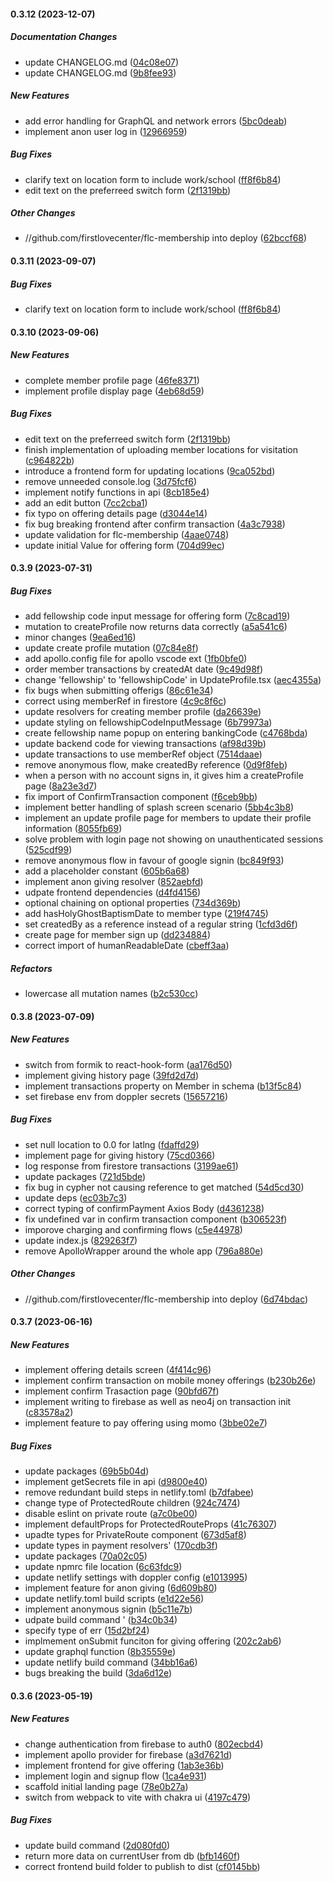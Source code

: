 #### 0.3.12 (2023-12-07)

##### Documentation Changes

*  update CHANGELOG.md ([04c08e07](https://github.com/jaedag/fl-admin-portal/commit/04c08e075d58a57fa5c263a9e4b469514f27062b))
*  update CHANGELOG.md ([9b8fee93](https://github.com/jaedag/fl-admin-portal/commit/9b8fee935675883ab947faa3edb5ee8cb24a17d7))

##### New Features

*  add error handling for GraphQL and network errors ([5bc0deab](https://github.com/jaedag/fl-admin-portal/commit/5bc0deab8bebd45d2b6824d65b487d03449934d5))
*  implement anon user log in ([12966959](https://github.com/jaedag/fl-admin-portal/commit/12966959717b8d49e1e48c00b80370c5a1f79eda))

##### Bug Fixes

*  clarify text on location form to include work/school ([ff8f6b84](https://github.com/jaedag/fl-admin-portal/commit/ff8f6b8473a65aa2883cbd79eb6cc2bf4a5879f0))
*  edit text on the preferreed switch form ([2f1319bb](https://github.com/jaedag/fl-admin-portal/commit/2f1319bbc9bca44fc01f2fd325878d352e93bbb7))

##### Other Changes

* //github.com/firstlovecenter/flc-membership into deploy ([62bccf68](https://github.com/jaedag/fl-admin-portal/commit/62bccf68ff06f40a5163449c5266723a516c005a))

#### 0.3.11 (2023-09-07)

##### Bug Fixes

*  clarify text on location form to include work/school ([ff8f6b84](https://github.com/jaedag/fl-admin-portal/commit/ff8f6b8473a65aa2883cbd79eb6cc2bf4a5879f0))

#### 0.3.10 (2023-09-06)

##### New Features

*  complete member profile page ([46fe8371](https://github.com/jaedag/fl-admin-portal/commit/46fe8371f05bea3757efc64cf76c22a161f31a34))
*  implement profile display page ([4eb68d59](https://github.com/jaedag/fl-admin-portal/commit/4eb68d59352b19976dfbb2371b1ba70e0a8e1071))

##### Bug Fixes

*  edit text on the preferreed switch form ([2f1319bb](https://github.com/jaedag/fl-admin-portal/commit/2f1319bbc9bca44fc01f2fd325878d352e93bbb7))
*  finish implementation of uploading member locations for visitation ([c964822b](https://github.com/jaedag/fl-admin-portal/commit/c964822bf506036c29862eaa65ea1209f8bc9522))
*  introduce a frontend form for updating locations ([9ca052bd](https://github.com/jaedag/fl-admin-portal/commit/9ca052bdb0914dc0f5cd9274684cf1c778bace5e))
*  remove unneeded console.log ([3d75fcf6](https://github.com/jaedag/fl-admin-portal/commit/3d75fcf6c80e156a8405b753072ce9e8ae1c7268))
*  implement notify functions in api ([8cb185e4](https://github.com/jaedag/fl-admin-portal/commit/8cb185e4736a2ada1cbc1089b2f9e2480b2013ee))
*   add an edit button ([7cc2cba1](https://github.com/jaedag/fl-admin-portal/commit/7cc2cba1bd80572959d407e492ecfc4348bebb90))
*  fix typo on offering details page ([d3044e14](https://github.com/jaedag/fl-admin-portal/commit/d3044e14a9fe2e04e1acb0464fc23445fc61b522))
*  fix bug  breaking frontend after confirm transaction ([4a3c7938](https://github.com/jaedag/fl-admin-portal/commit/4a3c79388434cdfc556af7f37b4584809698641d))
*  update validation for flc-membership ([4aae0748](https://github.com/jaedag/fl-admin-portal/commit/4aae07482194751118edd9765c07d11dfda2cdd3))
*  update initial Value for offering form ([704d99ec](https://github.com/jaedag/fl-admin-portal/commit/704d99ec469a6d1f3cbb1497bc9ddfbc736a20e5))

#### 0.3.9 (2023-07-31)

##### Bug Fixes

*  add fellowship code input message for offering form ([7c8cad19](https://github.com/jaedag/fl-admin-portal/commit/7c8cad199cedc8e018bd6c653de0ff6abcc318da))
*  mutation to createProfile now returns data correctly ([a5a541c6](https://github.com/jaedag/fl-admin-portal/commit/a5a541c624fa026e22c247f74ee3d8499120f184))
*  minor changes ([9ea6ed16](https://github.com/jaedag/fl-admin-portal/commit/9ea6ed16b17754c04632f5e495c5bf3842a1d6b0))
*  update create profile mutation ([07c84e8f](https://github.com/jaedag/fl-admin-portal/commit/07c84e8fb383fedcf5e73e5430ba76b511dd6031))
*  add apollo.config file for apollo vscode ext ([1fb0bfe0](https://github.com/jaedag/fl-admin-portal/commit/1fb0bfe0af420b7cc8fe98ee2c337220c401fde9))
*  order member  transactions by createdAt date ([9c49d98f](https://github.com/jaedag/fl-admin-portal/commit/9c49d98f9176c9149a8f243ff469248e93809a49))
*  change 'fellowship' to 'fellowshipCode' in UpdateProfile.tsx ([aec4355a](https://github.com/jaedag/fl-admin-portal/commit/aec4355a1fefa7268df2cb2608f22be651a4c27a))
*  fix bugs when submitting offerigs ([86c61e34](https://github.com/jaedag/fl-admin-portal/commit/86c61e3485b57da37af895f0f78b1b275de99e83))
*  correct using memberRef in firestore ([4c9c8f6c](https://github.com/jaedag/fl-admin-portal/commit/4c9c8f6c86435d9048554bdc044b792cd5ef49b3))
*  update resolvers for creating member profile ([da26639e](https://github.com/jaedag/fl-admin-portal/commit/da26639ef3d5fb86607882cab6949c8e9ce6de4f))
*  update styling on fellowshipCodeInputMessage ([6b79973a](https://github.com/jaedag/fl-admin-portal/commit/6b79973abf56c1e491bf34a26aaa84f51109b83e))
*  create fellowship name popup on entering bankingCode ([c4768bda](https://github.com/jaedag/fl-admin-portal/commit/c4768bda112f43033988007bc6c057f0716c0972))
*  update backend code for viewing transactions ([af98d39b](https://github.com/jaedag/fl-admin-portal/commit/af98d39b9f6dad8e3c6980d28f922e27e8e19048))
*  update transactions to use memberRef object ([7514daae](https://github.com/jaedag/fl-admin-portal/commit/7514daae0684310562b7d98c45f9df5ce57cc2da))
*  remove anonymous flow, make createdBy reference ([0d9f8feb](https://github.com/jaedag/fl-admin-portal/commit/0d9f8feb20f244dca067981f9e3c84b4e2a09b62))
*  when a person with no account signs in, it gives him  a createProfile page ([8a23e3d7](https://github.com/jaedag/fl-admin-portal/commit/8a23e3d7ace27c55b0616983a836382c60c067e8))
*  fix import of ConfirmTransaction component ([f6ceb9bb](https://github.com/jaedag/fl-admin-portal/commit/f6ceb9bb6dcbc423690be8b5ec3f4cd50d26a502))
*  implement better handling of splash screen scenario ([5bb4c3b8](https://github.com/jaedag/fl-admin-portal/commit/5bb4c3b8e1bcd68e427f88730b02229b383147fd))
*  implement an update profile page for members to update their profile information ([8055fb69](https://github.com/jaedag/fl-admin-portal/commit/8055fb698dfe207b9d1929d1c7f8c5020cab49aa))
*  solve problem with login page not showing on unauthenticated sessions ([525cdf99](https://github.com/jaedag/fl-admin-portal/commit/525cdf99bd1ece2d3885f303b64131b3dfb91298))
*  remove anonymous flow in favour of google signin ([bc849f93](https://github.com/jaedag/fl-admin-portal/commit/bc849f934fed8a40ef397d9e57c8ec0e7ad007ab))
*  add a placeholder constant ([605b6a68](https://github.com/jaedag/fl-admin-portal/commit/605b6a686004c5467c6ab777873beec8af51e6df))
*  implement anon giving resolver ([852aebfd](https://github.com/jaedag/fl-admin-portal/commit/852aebfdfab6df33d82449986678ce1a9c13f0ec))
*  udpate frontend dependencies ([d4fd4156](https://github.com/jaedag/fl-admin-portal/commit/d4fd4156b7eeb1453ae0a152b0cd8fd234312514))
*  optional chaining on optional properties ([734d369b](https://github.com/jaedag/fl-admin-portal/commit/734d369ba0d12f76a1d37d5daa71965b15df731d))
*  add hasHolyGhostBaptismDate to member type ([219f4745](https://github.com/jaedag/fl-admin-portal/commit/219f4745fc8a2ffc899763660443361e195d6238))
*  set createdBy as a reference instead of a regular string ([1cfd3d6f](https://github.com/jaedag/fl-admin-portal/commit/1cfd3d6fb92e9ac6144fe9af450c403be31a0323))
*  create page for member sign up ([dd234884](https://github.com/jaedag/fl-admin-portal/commit/dd2348841ac4331f919cc7bbaf27df757af8063b))
*  correct import of humanReadableDate ([cbeff3aa](https://github.com/jaedag/fl-admin-portal/commit/cbeff3aac48b5f91084fa39a1e4340aed3c1ad1d))

##### Refactors

*  lowercase all  mutation names ([b2c530cc](https://github.com/jaedag/fl-admin-portal/commit/b2c530ccdfb566bf540db6d1d54d97da74950f1c))

#### 0.3.8 (2023-07-09)

##### New Features

*  switch from formik to react-hook-form ([aa176d50](https://github.com/jaedag/fl-admin-portal/commit/aa176d50d8d8c7448cdadeb4c61a3759dadc227d))
*  implement giving history page ([39fd2d7d](https://github.com/jaedag/fl-admin-portal/commit/39fd2d7df079a1f89667d5a280afcd6898bbf148))
*  implement transactions property on Member in schema ([b13f5c84](https://github.com/jaedag/fl-admin-portal/commit/b13f5c84b41f5969f3949849b0cfcc6f6e35b48e))
*   set firebase env from doppler secrets ([15657216](https://github.com/jaedag/fl-admin-portal/commit/15657216e51f3804dea5760074c32f991af8126a))

##### Bug Fixes

*  set null location to 0.0 for latlng ([fdaffd29](https://github.com/jaedag/fl-admin-portal/commit/fdaffd29e44f2c9d5394f53d7a5e462629fc772a))
*  implement page for giving history ([75cd0366](https://github.com/jaedag/fl-admin-portal/commit/75cd03667c2f7f115eb65366c05a63e1220c64ca))
*  log response from firestore transactions ([3199ae61](https://github.com/jaedag/fl-admin-portal/commit/3199ae61322d7762018a2fc5cbcfab8b0a0437f1))
*  update packages ([721d5bde](https://github.com/jaedag/fl-admin-portal/commit/721d5bdeceb32819f0243d7fbfbd007e52c6bf51))
*  fix bug in cypher not causing reference to get matched ([54d5cd30](https://github.com/jaedag/fl-admin-portal/commit/54d5cd30e067f32ec9c33a7c23fcd9bca4a278c6))
*  update deps ([ec03b7c3](https://github.com/jaedag/fl-admin-portal/commit/ec03b7c356fed4567ec91186736a01c171e4491d))
*  correct typing of confirmPayment Axios Body ([d4361238](https://github.com/jaedag/fl-admin-portal/commit/d4361238a985b4117094a250f02ef683da8f03e5))
*  fix undefined var in confirm transaction component ([b306523f](https://github.com/jaedag/fl-admin-portal/commit/b306523f7310fe44fe36b3988cb62ec8a3621bc6))
*  imporove charging and confirming flows ([c5e44978](https://github.com/jaedag/fl-admin-portal/commit/c5e44978df9c450aa4e452a68d1d60af60ae6a70))
*  update index.js ([829263f7](https://github.com/jaedag/fl-admin-portal/commit/829263f7582aa76f91b50cd12908b90859784530))
*  remove ApolloWrapper around the whole app ([796a880e](https://github.com/jaedag/fl-admin-portal/commit/796a880ed904f9fa106600561fbd076012485c5f))

##### Other Changes

* //github.com/firstlovecenter/flc-membership into deploy ([6d74bdac](https://github.com/jaedag/fl-admin-portal/commit/6d74bdac78b650f083cc22f22b303c3c8123e252))

#### 0.3.7 (2023-06-16)

##### New Features

*  implement offering details screen ([4f414c96](https://github.com/jaedag/fl-admin-portal/commit/4f414c96d62ed61924ed6889bf5c3de40370c85c))
*  implement confirm transaction on mobile money offerings ([b230b26e](https://github.com/jaedag/fl-admin-portal/commit/b230b26e8d818ee52848d7181f1fce3fb74471a2))
*  implement confirm Trasaction page ([90bfd67f](https://github.com/jaedag/fl-admin-portal/commit/90bfd67f434cd937f5023b7be11b54728ebd7bf0))
*  implement writing to firebase as well as neo4j on transaction init ([c83578a2](https://github.com/jaedag/fl-admin-portal/commit/c83578a2751bc4bfaf39fb0fb2545d8530a239fe))
*  implement feature to pay offering using momo ([3bbe02e7](https://github.com/jaedag/fl-admin-portal/commit/3bbe02e7b05c1807ed047c209f99a6716852e8f1))

##### Bug Fixes

*  update packages ([69b5b04d](https://github.com/jaedag/fl-admin-portal/commit/69b5b04dc815ef3ecb029023ec7431a8e4a01248))
*  implement getSecrets file in api ([d9800e40](https://github.com/jaedag/fl-admin-portal/commit/d9800e40937dfb941e8a73aa43dffd7ba9dd5ebd))
*  remove redundant build steps in netlify.toml ([b7dfabee](https://github.com/jaedag/fl-admin-portal/commit/b7dfabee0f7d7f0b6a3a1e55b77c9bc3258ccdb1))
*  change type of ProtectedRoute children ([924c7474](https://github.com/jaedag/fl-admin-portal/commit/924c74749c764e41e55d3bc7b67951b3bc2df67e))
*  disable eslint on private route ([a7c0be00](https://github.com/jaedag/fl-admin-portal/commit/a7c0be001be7b73c011752e4c6ec92e04476dfb6))
*  implement defaultProps for ProtectedRouteProps ([41c76307](https://github.com/jaedag/fl-admin-portal/commit/41c7630795b71fecfcb7c7d98290f93e8e438aac))
*  upadte types for PrivateRoute component ([673d5af8](https://github.com/jaedag/fl-admin-portal/commit/673d5af8987da3c17993f72783e17d8118600f71))
*  update types in payment resolvers' ([170cdb3f](https://github.com/jaedag/fl-admin-portal/commit/170cdb3f1d874a5c8e162a426f474570e20a72f5))
*  update packages ([70a02c05](https://github.com/jaedag/fl-admin-portal/commit/70a02c05f10d9e05c79ffecb291eedfd3501944f))
*  update npmrc file location ([6c63fdc9](https://github.com/jaedag/fl-admin-portal/commit/6c63fdc9f613ba2e77e9a755c3ee71be824b35ec))
*  update netlify settings  with doppler config ([e1013995](https://github.com/jaedag/fl-admin-portal/commit/e101399525ecd4f59dccc1ec02c4a62cc4e3d1c6))
*  implement feature for anon giving ([6d609b80](https://github.com/jaedag/fl-admin-portal/commit/6d609b80cff3c0a36098d87b7ba1a09ae1139bb8))
*  update netlify.toml build scripts ([e1d22e56](https://github.com/jaedag/fl-admin-portal/commit/e1d22e56b0e568d9113cb789ebb6c215f2b840ad))
*  implement anonymous signin ([b5c11e7b](https://github.com/jaedag/fl-admin-portal/commit/b5c11e7b014d73bf6b6e24224daef5754860dfed))
*  udpate build command ' ([b34c0b34](https://github.com/jaedag/fl-admin-portal/commit/b34c0b34292bd99f2f89250f17db18d040ec26ac))
*  specify type of err ([15d2bf24](https://github.com/jaedag/fl-admin-portal/commit/15d2bf24472eb8f2736dc5404f36c7915681143f))
*  implmement onSubmit funciton for giving offering ([202c2ab6](https://github.com/jaedag/fl-admin-portal/commit/202c2ab616929ecac8ac8a837c26c44257530499))
*  update graphql function ([8b35559e](https://github.com/jaedag/fl-admin-portal/commit/8b35559e15edf18a9d323b5cae711aab826d08a8))
*  update netlify build command ([34bb16a6](https://github.com/jaedag/fl-admin-portal/commit/34bb16a625a4efadc162f33251da6de0abaccfd1))
*   bugs breaking the build ([3da6d12e](https://github.com/jaedag/fl-admin-portal/commit/3da6d12edb876faba91971f0987538227ffd4751))

#### 0.3.6 (2023-05-19)

##### New Features

*  change authentication from firebase to auth0 ([802ecbd4](https://github.com/jaedag/fl-admin-portal/commit/802ecbd41a9d7cafe302cf15cf5edf868e6b7e7b))
*  implement apollo provider for firebase ([a3d7621d](https://github.com/jaedag/fl-admin-portal/commit/a3d7621d59ae7c7ed7b6ac00c8b089f09aee0de5))
*  implement frontend for give offering ([1ab3e36b](https://github.com/jaedag/fl-admin-portal/commit/1ab3e36bb581ca5b30e89f7c13d555beb9b93df6))
*  implement login and signup flow ([1ca4e931](https://github.com/jaedag/fl-admin-portal/commit/1ca4e9311468be915f2aac7fc7e163ac636bd7c2))
*  scaffold initial landing page ([78e0b27a](https://github.com/jaedag/fl-admin-portal/commit/78e0b27a2f44fdc6cb6bfb4f069e1d2c57d6b5f8))
*  switch from webpack to vite with chakra ui ([4197c479](https://github.com/jaedag/fl-admin-portal/commit/4197c479cd28566e2739b411382c763840065c88))

##### Bug Fixes

*  update build command ([2d080fd0](https://github.com/jaedag/fl-admin-portal/commit/2d080fd065a4b7381c08be755015b5fe8b0ede6b))
*  return more data on currentUser from db ([bfb1460f](https://github.com/jaedag/fl-admin-portal/commit/bfb1460f608dfd71a99b8a8f681f7ffa44cc9d73))
*  correct frontend build folder to publish to dist ([cf0145bb](https://github.com/jaedag/fl-admin-portal/commit/cf0145bb119e548ee791ca7991e94a3c31dc1a4c))

